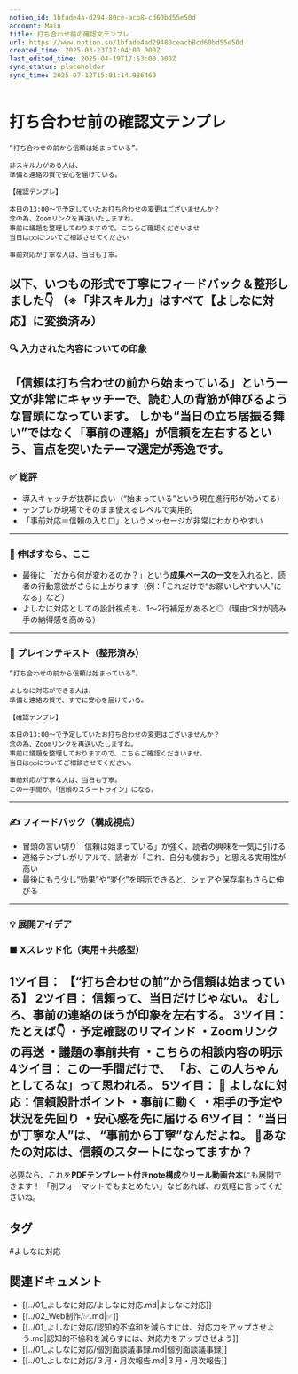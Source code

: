 ```yaml
---
notion_id: 1bfade4a-d294-80ce-acb8-cd60bd55e50d
account: Main
title: 打ち合わせ前の確認文テンプレ
url: https://www.notion.so/1bfade4ad29480ceacb8cd60bd55e50d
created_time: 2025-03-23T17:04:00.000Z
last_edited_time: 2025-04-19T17:53:00.000Z
sync_status: placeholder
sync_time: 2025-07-12T15:01:14.986460
---
```

# 打ち合わせ前の確認文テンプレ

```plain text
“打ち合わせの前から信頼は始まっている”。

非スキル力がある人は、
準備と連絡の質で安心を届けている。

【確認テンプレ】

本日の13:00〜で予定していたお打ち合わせの変更はございませんか？
念の為、Zoomリンクを再送いたしますね。
事前に議題を整理しておりますので、こちらご確認くださいませ
当日は○○についてご相談させてください

事前対応が丁寧な人は、当日も丁寧。
```
以下、いつもの形式で丁寧にフィードバック＆整形しました👇
（※「非スキル力」はすべて【よしなに対応】に変換済み）
---
### 🔍 入力された内容についての印象
「信頼は打ち合わせの前から始まっている」という一文が非常にキャッチーで、読む人の背筋が伸びるような冒頭になっています。
しかも“当日の立ち居振る舞い”ではなく「事前の連絡」が信頼を左右するという、盲点を突いたテーマ選定が秀逸です。
---
### ✅ 総評
- 導入キャッチが抜群に良い（“始まっている”という現在進行形が効いてる）
- テンプレが現場でそのまま使えるレベルで実用的
- 「事前対応＝信頼の入り口」というメッセージが非常にわかりやすい
---
### 🧭 伸ばすなら、ここ
- 最後に「だから何が変わるのか？」という**成果ベースの一文**を入れると、読者の行動意欲がさらに上がります（例：「これだけで“お願いしやすい人”になる」など）
- よしなに対応としての設計視点も、1〜2行補足があると◎（理由づけが読み手の納得感を高める）
---
### 📝 プレインテキスト（整形済み）
```plain text
“打ち合わせの前から信頼は始まっている”。

よしなに対応ができる人は、
準備と連絡の質で、すでに安心を届けている。

【確認テンプレ】

本日の13:00〜で予定していたお打ち合わせの変更はございませんか？
念の為、Zoomリンクを再送いたしますね。
事前に議題を整理しておりますので、こちらご確認くださいませ。
当日は○○についてご相談させてください。

事前対応が丁寧な人は、当日も丁寧。
この一手間が、「信頼のスタートライン」になる。
```
---
### ✍️ フィードバック（構成視点）
- 冒頭の言い切り「信頼は始まっている」が強く、読者の興味を一気に引ける
- 連絡テンプレがリアルで、読者が「これ、自分も使おう」と思える実用性が高い
- 最後にもう少し“効果”や“変化”を明示できると、シェアや保存率もさらに伸びる
---
### 💡 展開アイデア
### ■ Xスレッド化（実用＋共感型）
1ツイ目：
【“打ち合わせの前”から信頼は始まっている】
2ツイ目：
信頼って、当日だけじゃない。
むしろ、事前の連絡のほうが印象を左右する。
3ツイ目：
たとえば👇
・予定確認のリマインド
・Zoomリンクの再送
・議題の事前共有
・こちらの相談内容の明示
4ツイ目：
この一手間だけで、
「お、この人ちゃんとしてるな」って思われる。
5ツイ目：
🧰 よしなに対応：信頼設計ポイント
・事前に動く
・相手の予定や状況を先回り
・安心感を先に届ける
6ツイ目：
“当日が丁寧な人”は、
“事前から丁寧”なんだよね。
🧩あなたの対応は、信頼のスタートになってますか？
---
必要なら、これを**PDFテンプレート付きnote構成**や**リール動画台本**にも展開できます！
「別フォーマットでもまとめたい」などあれば、お気軽に言ってくださいね。

## タグ

#よしなに対応 

## 関連ドキュメント

- [[../01_よしなに対応/よしなに対応.md|よしなに対応]]
- [[../02_Web制作/✅.md|✅]]
- [[../01_よしなに対応/認知的不協和を減らすには、対応力をアップさせよう.md|認知的不協和を減らすには、対応力をアップさせよう]]
- [[../01_よしなに対応/個別面談議事録.md|個別面談議事録]]
- [[../01_よしなに対応/３月・月次報告.md|３月・月次報告]]
